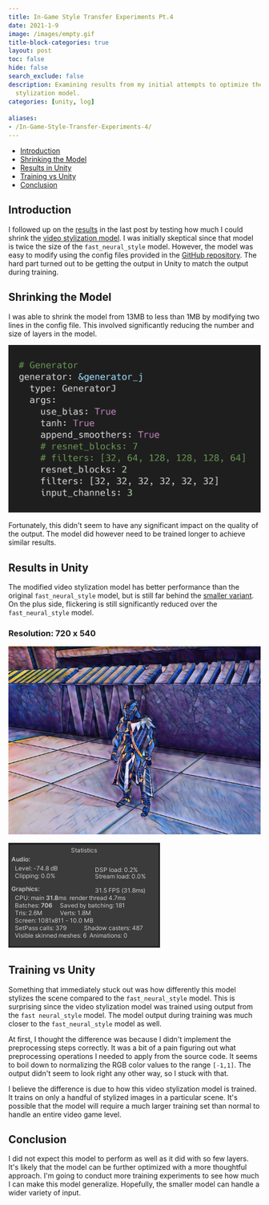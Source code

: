 ```yaml
---
title: In-Game Style Transfer Experiments Pt.4
date: 2021-1-9
image: /images/empty.gif
title-block-categories: true
layout: post
toc: false
hide: false
search_exclude: false
description: Examining results from my initial attempts to optimize the few-shot video
  stylization model.
categories: [unity, log]

aliases:
- /In-Game-Style-Transfer-Experiments-4/
---
```


* [Introduction](#introduction)
* [Shrinking the Model](#shrinking-the-model)
* [Results in Unity](#results-in-unity)
* [Training vs Unity](#training-vs-unity)
* [Conclusion](#conclusion)

## Introduction

I followed up on the [results](../part-3/#using-a-smaller-model) in the last post by testing how much I could shrink the [video stylization model](../part-1/#video-stylization-model). I was initially skeptical since that model is twice the size of the `fast_neural_style` model. However, the model was easy to modify using the config files provided in the [GitHub repository](https://github.com/OndrejTexler/Few-Shot-Patch-Based-Training). The hard part turned out to be getting the output in Unity to match the output during training.

## Shrinking the Model

I was able to shrink the model from 13MB to less than 1MB by modifying two lines in the config file. This involved significantly reducing the number and size of layers in the model.

![generator_combo](./images/generator_combo.png)

Fortunately, this didn't seem to have any significant impact on the quality of the output. The model did however need to be trained longer to achieve similar results.

## Results in Unity

The modified video stylization model has better performance than the original `fast_neural_style` model, but is still far behind the [smaller variant](../part-3/#resolution-720-x-540). On the plus side, flickering is still significantly reduced over the `fast_neural_style` model. 

### Resolution: 720 x 540

![few_shot_mosaic](./images/few_shot_mosaic_720x540.png)

![few_shot_mosaic_peformance](./images/stats_720x540.gif)

## Training vs Unity

Something that immediately stuck out was how differently this model stylizes the scene compared to the `fast_neural_style` model. This is surprising since the video stylization model was trained using output from the `fast neural_style` model. The model output during training was much closer to the `fast_neural_style` model as well.

At first, I thought the difference was because I didn't implement the preprocessing steps correctly. It was a bit of a pain figuring out what preprocessing operations I needed to apply from the source code. It seems to boil down to normalizing the RGB color values to the range `[-1,1]`. The output didn't seem to look right any other way, so I stuck with that.

I believe the difference is due to how this video stylization model is trained. It trains on only a handful of stylized images in a particular scene. It's possible that the model will require a much larger training set than normal to handle an entire video game level.

## Conclusion

I did not expect this model to perform as well as it did with so few layers. It's likely that the model can be further optimized with a more thoughtful approach. I'm going to conduct more training experiments to see how much I can make this model generalize. Hopefully, the smaller model can handle a wider variety of input.



<!-- Cloudflare Web Analytics --><script defer src='https://static.cloudflareinsights.com/beacon.min.js' data-cf-beacon='{"token": "56b8d2f624604c4891327b3c0d9f6703"}'></script><!-- End Cloudflare Web Analytics -->